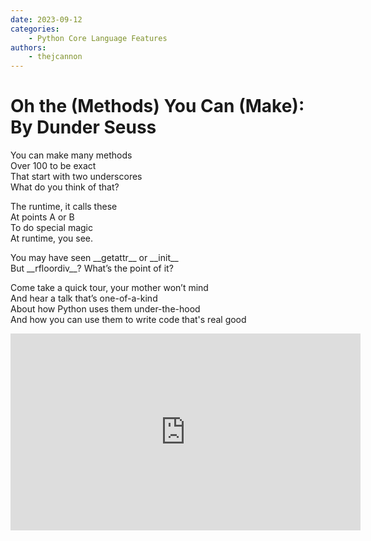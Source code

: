 ```yaml
---
date: 2023-09-12
categories: 
    - Python Core Language Features
authors:
    - thejcannon
---
```


# Oh the (Methods) You Can (Make): By Dunder Seuss

You can make many methods  
Over 100 to be exact  
That start with two underscores  
What do you think of that?  

<!-- more -->

The runtime, it calls these  
At points A or B  
To do special magic  
At runtime, you see.  

You may have seen \_\_getattr\_\_ or \_\_init\_\_  
But \_\_rfloordiv\_\_? What’s the point of it?  

Come take a quick tour, your mother won’t mind  
And hear a talk that’s one-of-a-kind  
About how Python uses them under-the-hood  
And how you can use them to write code that's real good  

<iframe width="560" height="315" src="https://www.youtube-nocookie.com/embed/CSpzTx-S8B0?si=uOY-2UssAyEAvIVf" title="YouTube video player" frameborder="0" allow="accelerometer; autoplay; clipboard-write; encrypted-media; gyroscope; picture-in-picture; web-share" allowfullscreen></iframe>